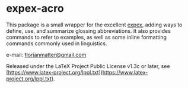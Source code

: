 # expex-acro
This package is a small wrapper for the excellent [expex](https://ctan.org/pkg/expex), adding ways to define, use, and summarize glossing abbreviations. It also provides commands to refer to examples, as well as some inline formatting commands commonly used in linguistics.

e-mail: florianmatter@gmail.com

Released under the LaTeX Project Public License v1.3c or later, see [https://www.latex-project.org/lppl.txt](https://www.latex-project.org/lppl.txt).